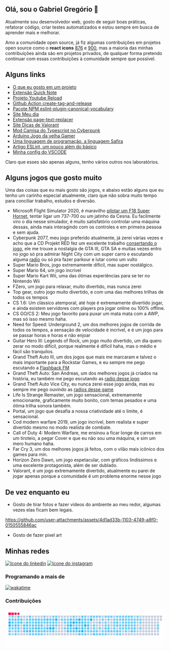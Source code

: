 ## Olá, sou o Gabriel Gregório 👋

Atualmente sou desenvolvedor web, gosto de seguir boas práticas, refatorar código, criar testes automatizados e estou sempre em busca de aprender mais e melhorar.

Amo a comunidade open source, já fiz algumas contribuições em projetos open source como o **react icons** [876](https://github.com/react-icons/react-icons/pull/879) e [900](https://github.com/react-icons/react-icons/pull/900), mas a maioria das minhas contribuições ainda são em projetos privados, de qualquer forma pretendo continuar com essas contribuições à comunidade sempre que possível.

## Alguns links

- [O que eu gosto em um projeto](https://github.com/gabrielogregorio/objetivos-em-um-projeto) 
- [Extensão Quick Note](https://chromewebstore.google.com/detail/quick-note/flgoddhgdddpaknohohcbifhiicklobl?pli=1)
- [Projeto Youtube Reload](https://github.com/gabrielogregorio/youtube-reload)
- [Github Action create-tag-and-release](https://github.com/gabrielogregorio/create-tag-and-release)
- [Pacote NPM eslint-plugin-canonical-vocabulary](https://www.npmjs.com/package/eslint-plugin-canonical-vocabulary)
- [Site Meu dia](https://github.com/gabrielogregorio/my-daily)
- [Extensão page-text-replacer](https://chromewebstore.google.com/detail/page-text-replacer/kjmpnhjiegmgajhgfhkgmppcoaofidcn)
- [Site Dicas de Valorant](https://valorant-tips.vercel.app/)
- [Mod Camisa do Typescript no Cyberpunk](https://github.com/gabrielogregorio/mod-cp2077-logo-typescript)
- [Arduino Jogo da velha Gamer](https://github.com/gabrielogregorio/tic-tac-toe-eletronic)
- [Uma linguagem de programação, a linguagem Safira](https://github.com/gabrielogregorio/safira)
- [Artigo ESLint, um pouco além do básico](https://medium.com/@gabrielogregorio/eslint-um-pouco-al%C3%A9m-do-b%C3%A1sico-19ce88c8b7a8)
- [Minha config do VSCODE](https://github.com/gabrielogregorio/vscode-config)

Claro que esses são apenas alguns, tenho vários outros nos laboratórios.

## Alguns jogos que gosto muito
Uma das coisas que eu mais gosto são jogos, e abaixo estão alguns que eu tenho um carinho especial atualmente, claro que não sobra muito tempo para conciliar trabalho, estudos e diversão.

- Microsoft Flight Simulator 2020, é maravilho [pilotar um F18 Super Hornet](https://www.youtube.com/watch?v=GIYDBRsPrnI), tentar ligar um 737-700 ou um jatinho da Cesna. Eu facilmente viro o dia nesse simulador, é muito satisfatório controlar uma máquina dessas, ainda mais interagindo com os controles e em primeira pessoa e sem ajuda.
- Cyberpunk 2077, meu jogo preferido atualmente, já zerei várias vezes e acho que a CD Projekt RED fez um excelente trabalho [consertando o jogo](https://www.youtube.com/watch?v=idE_ntMTdVY&t=3s), ele me trouxe a nostalgia de GTA III, GTA SA e muitas vezes entro no jogo só pra admirar Night City com um super carro e escutando alguma [radio](https://www.youtube.com/playlist?list=PLydYoCxtegVZzsdP93_1tqq7O2a-X4CX5) ou só pra fazer parkour e lutar como um vulto
- Super Mario Bros, jogo extremamente difícil, mas super nostálgico.
- Super Mario 64, um jogo incrível
- Super Mario Kart Wii, uma das ótimas experiências para se ter no Nintendo Wii
- FZero, um jogo para relaxar, muito divertido, mas nunca zerei
- Top gear, outro jogo muito divertido, e com uma das melhores trilhas de todos os tempos
- CS 1.6: Um clássico atemporal, até hoje é extremamente divertido jogar, e ainda existem servidores com players pra jogar online ou 100% offline.
- CS GO/CS 2: Meu jogo favorito para puxar um mata mata com a AWP, mas só isso mesmo haha.
- Need for Speed: Underground 2, um dos melhores jogos de corrida de todos os tempos, a sensação de velocidade é incrível, e é um jogo para se passar horas e horas e não enjoar
- Guitar Hero III: Legends of Rock, um jogo muito divertido, um dia quero zerar no modo difícil, porque realmente é difícil haha, mas o médio e fácil são tranquilos.
- Grand Theft Auto III, um dos jogos que mais me marcaram e talvez o mais importante para a Rockstar Games, e eu sempre me pego escutando a [Flashback FM](https://www.youtube.com/watch?v=w6cvwa9iTbs)
- Grand Theft Auto: San Andreas, um dos melhores jogos já criados na história, eu também me pego escutando as [radio desse jogo](https://www.youtube.com/playlist?list=PLZFVeChuXLFlstl4tUe4BeTnsONTF5nUI)
- Grand Theft Auto Vice City, eu nunca zerei esse jogo ainda, mas eu sempre me pego ouvindo as [radios desse game ](https://www.youtube.com/watch?v=oC1nc0UqXRc)   
- Life Is Strange Remaster, um jogo sensacional, extremamente emocionante, graficamente muito bonito, com temas pesados e uma ótima trilha sonora também.
- Portal, um jogo que desafia a nossa criatividade até o limite, é sensacional.
- Cod modern warfare 2019, um jogo incrível, bem realista e super divertido mesmo no modo realista de combate.
- Call of Duty 4: Modern Warfare, me ensinou a ficar longe de carros em um tiroteio, a pegar Cover e que eu não sou uma máquina, e sim um mero humano haha.
- Far Cry 3, um dos melhores jogos já feitos, com o vilão mais icônico dos games para min.
- Horizon Zero Dawn, um jogo espetacular, com gráficos lindíssimos e uma excelente protagonista, além de ser dublado.
- Valorant, é um jogo extremamente divertido, atualmente eu parei de jogar apenas porque a comunidade é um problema enorme nesse jogo

## De vez enquanto eu
- Gosto de tirar fotos e fazer vídeos do ambiente ao meu redor, algumas vezes elas ficam bem legais.

https://github.com/user-attachments/assets/4d1ad33b-1103-4749-a8f0-0150555846ac

- Gosto de fazer pixel art

## Minhas redes
[![Icone do linkedin](https://img.shields.io/badge/LinkedIn-0077B5?style=for-the-badge&logo=linkedin&logoColor=white)](https://www.linkedin.com/in/gabrielogregorio/)
[![Icone do instagram](https://img.shields.io/badge/Instagram-E4405F?style=for-the-badge&logo=instagram&logoColor=white)](https://www.instagram.com/gabrielogregorio/)

### Programando a mais de

[![wakatime](https://wakatime.com/badge/user/7e6c6db0-9337-42cb-9507-4d4580997c1f.svg)](https://wakatime.com/@gabrielogregorio)


### Contribuições

![Snake animation](https://raw.githubusercontent.com/gabrielogregorio/gabrielogregorio/output/github-snake_v5.gif)
